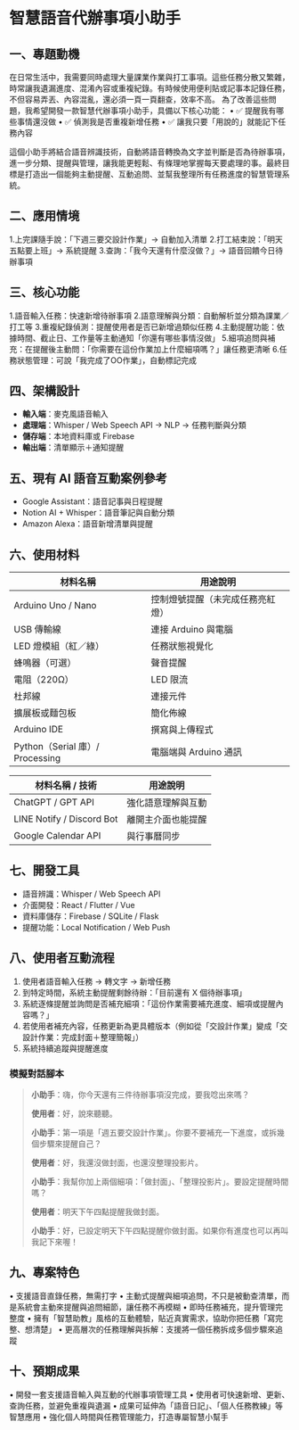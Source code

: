 # 智慧語音代辦事項小助手

## 一、專題動機
在日常生活中，我需要同時處理大量課業作業與打工事項。這些任務分散又繁雜，時常讓我遺漏進度、混淆內容或重複紀錄。有時候使用便利貼或記事本記錄任務，不但容易弄丟、內容混亂，還必須一頁一頁翻查，效率不高。
為了改善這些問題，我希望開發一款智慧代辦事項小助手，具備以下核心功能：
• ✅ 提醒我有哪些事情還沒做
• ✅ 偵測我是否重複新增任務
• ✅ 讓我只要「用說的」就能記下任務內容

這個小助手將結合語音辨識技術，自動將語音轉換為文字並判斷是否為待辦事項，進一步分類、提醒與管理，讓我能更輕鬆、有條理地掌握每天要處理的事。最終目標是打造出一個能夠主動提醒、互動追問、並幫我整理所有任務進度的智慧管理系統。

## 二、應用情境
1.上完課隨手說：「下週三要交設計作業」→ 自動加入清單
2.打工結束說：「明天五點要上班」→ 系統提醒
3.查詢：「我今天還有什麼沒做？」→ 語音回饋今日待辦事項

## 三、核心功能
1.語音輸入任務：快速新增待辦事項
2.語意理解與分類：自動解析並分類為課業／打工等
3.重複紀錄偵測：提醒使用者是否已新增過類似任務
4.主動提醒功能：依據時間、截止日、工作量等主動通知「你還有哪些事情沒做」
5.細項追問與補充：在提醒後主動問：「你需要在這份作業加上什麼細項嗎？」讓任務更清晰
6.任務狀態管理：可說「我完成了OO作業」，自動標記完成

## 四、架構設計
- **輸入端**：麥克風語音輸入
- **處理端**：Whisper / Web Speech API → NLP → 任務判斷與分類
- **儲存端**：本地資料庫或 Firebase
- **輸出端**：清單顯示＋通知提醒

## 五、現有 AI 語音互動案例參考
- Google Assistant：語音記事與日程提醒
- Notion AI + Whisper：語音筆記與自動分類
- Amazon Alexa：語音新增清單與提醒

## 六、使用材料
| 材料名稱 | 用途說明 |
| --- | --- |
| Arduino Uno / Nano | 控制燈號提醒（未完成任務亮紅燈） |
| USB 傳輸線 | 連接 Arduino 與電腦 |
| LED 燈模組（紅／綠） | 任務狀態視覺化 |
| 蜂鳴器（可選） | 聲音提醒 |
| 電阻（220Ω） | LED 限流 |
| 杜邦線 | 連接元件 |
| 擴展板或麵包板 | 簡化佈線 |
| Arduino IDE | 撰寫與上傳程式 |
| Python（Serial 庫）/ Processing | 電腦端與 Arduino 通訊 |

| 材料名稱 / 技術 | 用途說明 |
| --- | --- |
| ChatGPT / GPT API | 強化語意理解與互動 |
| LINE Notify / Discord Bot | 離開主介面也能提醒 |
| Google Calendar API | 與行事曆同步 |

## 七、開發工具
- 語音辨識：Whisper / Web Speech API
- 介面開發：React / Flutter / Vue
- 資料庫儲存：Firebase / SQLite / Flask
- 提醒功能：Local Notification / Web Push

## 八、使用者互動流程
1. 使用者語音輸入任務 → 轉文字 → 新增任務
2. 到特定時間，系統主動提醒剩餘待辦：「目前還有 X 個待辦事項」
3. 系統逐條提醒並詢問是否補充細項：「這份作業需要補充進度、細項或提醒內容嗎？」
4. 若使用者補充內容，任務更新為更具體版本（例如從「交設計作業」變成「交設計作業：完成封面＋整理簡報」）
5. 系統持續追蹤與提醒進度

### 模擬對話腳本
> **小助手**：嗨，你今天還有三件待辦事項沒完成，要我唸出來嗎？
> 
> **使用者**：好，說來聽聽。
> 
> **小助手**：第一項是「週五要交設計作業」。你要不要補充一下進度，或拆幾個步驟來提醒自己？
> 
> **使用者**：好，我還沒做封面，也還沒整理投影片。
> 
> **小助手**：我幫你加上兩個細項：「做封面」、「整理投影片」。要設定提醒時間嗎？
> 
> **使用者**：明天下午四點提醒我做封面。
> 
> **小助手**：好，已設定明天下午四點提醒你做封面。如果你有進度也可以再叫我記下來喔！

## 九、專案特色
• 支援語音直錄任務，無需打字
• 主動式提醒與細項追問，不只是被動查清單，而是系統會主動來提醒與追問細節，讓任務不再模糊
• 即時任務補充，提升管理完整度
• 擁有「智慧助教」風格的互動體驗，貼近真實需求，協助你把任務「寫完整、想清楚」
• 更高層次的任務理解與拆解：支援將一個任務拆成多個步驟來追蹤

## 十、預期成果
• 開發一套支援語音輸入與互動的代辦事項管理工具
• 使用者可快速新增、更新、查詢任務，並避免重複與遺漏
• 成果可延伸為「語音日記」、「個人任務教練」等智慧應用
• 強化個人時間與任務管理能力，打造專屬智慧小幫手